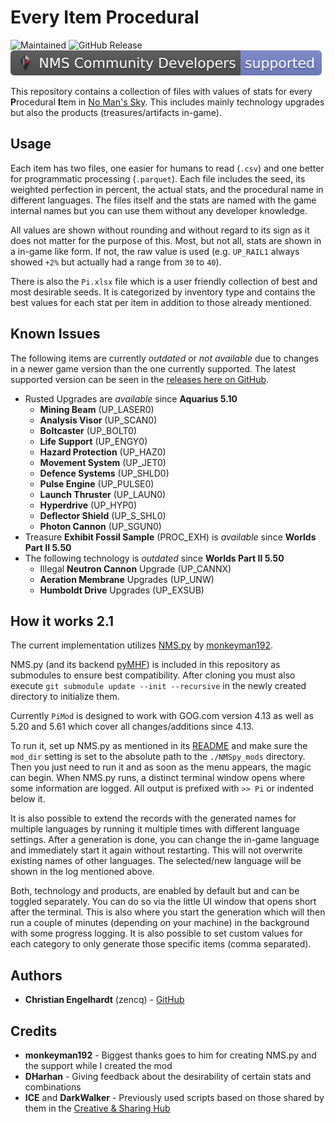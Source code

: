 # Every Item Procedural

![Maintained](https://img.shields.io/maintenance/yes/2025)
![GitHub Release](https://img.shields.io/github/v/release/zencq/Pi?display_name=release)
[![Supported by the No Man's Sky Community Developers & Designers](https://raw.githubusercontent.com/NMSCD/About/master/badge/purple.svg)](https://nmscd.com/)

This repository contains a collection of files with values of stats for every
**P**rocedural **I**tem in [No Man's Sky](https://www.nomanssky.com/). This includes
mainly technology upgrades but also the products (treasures/artifacts in-game).

## Usage

Each item has two files, one easier for humans to read (`.csv`) and one better for
programmatic processing (`.parquet`). Each file includes the seed, its weighted
perfection in percent, the actual stats, and the procedural name in different languages.
The files itself and the stats are named with the game internal names but you can
use them without any developer knowledge.

All values are shown without rounding and without regard to its sign as it does
not matter for the purpose of this. Most, but not all, stats are shown in a in-game
like form. If not, the raw value is used (e.g. `UP_RAIL1` always showed `+2%` but
actually had a range from `30` to `40`).

There is also the `Pi.xlsx` file which is a user friendly collection of best and
most desirable seeds. It is categorized by inventory type and contains the best
values for each stat per item in addition to those already mentioned.

## Known Issues

The following items are currently *outdated* or *not available* due to changes in
a newer game version than the one currently supported. The latest supported version
can be seen in the [releases here on GitHub](https://github.com/zencq/Pi/releases).

* Rusted Upgrades are *available* since **Aquarius 5.10**
  * **Mining Beam** (UP_LASER0)
  * **Analysis Visor** (UP_SCAN0)
  * **Boltcaster** (UP_BOLT0)
  * **Life Support** (UP_ENGY0)
  * **Hazard Protection** (UP_HAZ0)
  * **Movement System** (UP_JET0)
  * **Defence Systems** (UP_SHLD0)
  * **Pulse Engine** (UP_PULSE0)
  * **Launch Thruster** (UP_LAUN0)
  * **Hyperdrive** (UP_HYP0)
  * **Deflector Shield** (UP_S_SHL0)
  * **Photon Cannon** (UP_SGUN0)
* Treasure **Exhibit Fossil Sample** (PROC_EXH) is *available* since **Worlds Part II 5.50**
* The following technology is *outdated* since **Worlds Part II 5.50**
  * Illegal **Neutron Cannon** Upgrade (UP_CANNX)
  * **Aeration Membrane** Upgrades (UP_UNW)
  * **Humboldt Drive** Upgrades (UP_EXSUB)

## How it works 2.1

The current implementation utilizes [NMS.py](https://github.com/monkeyman192/NMS.py)
by [monkeyman192](https://github.com/monkeyman192).

NMS.py (and its backend [pyMHF](https://github.com/monkeyman192/pyMHF)) is included
in this repository as submodules to ensure best compatibility. After cloning you
must also execute `git submodule update --init --recursive` in the newly created
directory to initialize them.

Currently `PiMod` is designed to work with GOG.com version 4.13 as well as 5.20
and 5.61 which cover all changes/additions since 4.13.

To run it, set up NMS.py as mentioned in its [README](https://github.com/monkeyman192/NMS.py?tab=readme-ov-file#installation)
and make sure the `mod_dir` setting is set to the absolute path to the `./NMSpy_mods`
directory. Then you just need to run it and as soon as the menu appears, the magic
can begin. When NMS.py runs, a distinct terminal window opens where some information
are logged. All output is prefixed with `>> Pi` or indented below it.

It is also possible to extend the records with the generated names for multiple
languages by running it multiple times with different language settings. After a
generation is done, you can change the in-game language and immediately start it
again without restarting. This will not overwrite existing names of other languages.
The selected/new language will be shown in the log mentioned above.

Both, technology and products, are enabled by default but and can be toggled separately.
You can do so via the little UI window that opens short after the terminal. This
is also where you start the generation which will then run a couple of minutes
(depending on your machine) in the background with some progress logging. It is
also possible to set custom values for each category to only generate those specific
items (comma separated).

## Authors

* **Christian Engelhardt** (zencq) - [GitHub](https://github.com/cengelha)

## Credits

* **monkeyman192** - Biggest thanks goes to him for creating NMS.py and the support
  while I created the mod
* **DHarhan** - Giving feedback about the desirability of certain stats and combinations
* **ICE** and **DarkWalker** - Previously used scripts based on those shared by
  them in the [Creative & Sharing Hub](https://discord.gg/RSGQFQv2pP)
